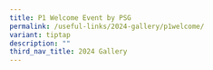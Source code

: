 ```yaml
---
title: P1 Welcome Event by PSG
permalink: /useful-links/2024-gallery/p1welcome/
variant: tiptap
description: ""
third_nav_title: 2024 Gallery
---
```

